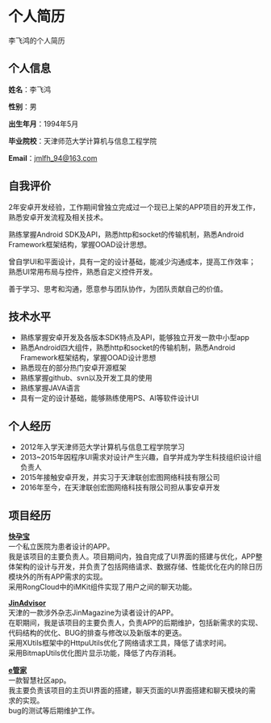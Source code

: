 # 个人简历
李飞鸿的个人简历

## 个人信息
**姓名**：李飞鸿  

**性别**：男  

**出生年月**：1994年5月  

**毕业院校**：天津师范大学计算机与信息工程学院  

**Email**：jmlfh_94@163.com  

## 自我评价
2年安卓开发经验，工作期间曾独立完成过一个现已上架的APP项目的开发工作，熟悉安卓开发流程及相关技术。  

熟练掌握Android SDK及API，熟悉http和socket的传输机制，熟悉Android Framework框架结构，掌握OOAD设计思想。  

曾自学UI和平面设计，具有一定的设计基础，能减少沟通成本，提高工作效率；熟悉UI常用布局与控件，熟悉自定义控件开发。  

善于学习、思考和沟通，愿意参与团队协作，为团队贡献自己的价值。  

## 技术水平
* 熟练掌握安卓开发及各版本SDK特点及API，能够独立开发一款中小型app
* 熟悉Android四大组件，熟悉http和socket的传输机制，熟悉Android Framework框架结构，掌握OOAD设计思想
* 熟悉现在的部分热门安卓开源框架
* 熟练掌握github、svn以及开发工具的使用
* 熟练掌握JAVA语言
* 具有一定的设计基础，能够熟练使用PS、AI等软件设计UI

## 个人经历
* 2012年入学天津师范大学计算机与信息工程学院学习
* 2013~2015年因程序UI需求对设计产生兴趣，自学并成为学生科技组织设计组负责人
* 2015年接触安卓开发，并实习于天津联创宏图网络科技有限公司
* 2016年至今，在天津联创宏图网络科技有限公司担从事安卓开发

## 项目经历
[**快孕宝**](http://sj.qq.com/myapp/detail.htm?apkName=com.kyb.www)  
一个私立医院为患者设计的APP。  
我是该项目的主要负责人。项目期间内，独自完成了UI界面的搭建与优化，APP整体架构的设计与开发，并负责了包括网络请求、数据存储、性能优化在内的除日历模块外的所有APP需求的实现。  
采用RongCloud中的iMKit组件实现了用户之间的聊天功能。   

[**JinAdvisor**](http://sj.qq.com/myapp/detail.htm?apkName=com.jinmacazine.www)  
天津的一款涉外杂志JinMagazine为读者设计的APP。  
在职期间，我是该项目的主要负责人，负责APP的后期维护，包括新需求的实现、代码结构的优化、BUG的排查与修改以及新版本的更迭。      
采用XUtils框架中的HttpuUtils优化了网络请求工具，降低了请求时间。    
采用BitmapUtils优化图片显示功能，降低了内存消耗。

[**e管家**](http://sj.qq.com/myapp/detail.htm?apkName=com.fan.wuye)  
一款智慧社区app。  
我主要负责该项目的主页UI界面的搭建，聊天页面的UI界面搭建和聊天模块的需求的实现。  
bug的测试等后期维护工作。

